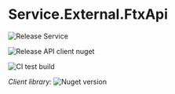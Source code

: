 # Service.External.FtxApi

![Release Service](https://github.com/MyJetWallet/Service.External.FtxApi/workflows/Release%20Service/badge.svg)

![Release API client nuget](https://github.com/MyJetWallet/Service.External.FtxApi/workflows/Release%20API%20client%20nuget/badge.svg)

![CI test build](https://github.com/MyJetWallet/Service.External.FtxApi/workflows/CI%20test%20build/badge.svg)

*Client library:* ![Nuget version](https://img.shields.io/nuget/v/MyJetWallet.Service.External.FtxApi.Client?label=MyJetWallet.Service.External.FtxApi.Client&style=social)

